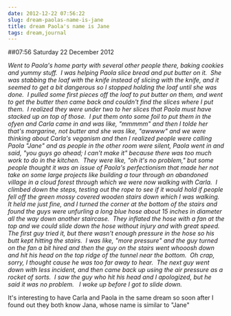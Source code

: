 ```yaml
---
date: 2012-12-22 07:56:22
slug: dream-paolas-name-is-jane
title: dream Paola's name is Jane
tags: dream,journal
---
```


##07:56 Saturday 22 December 2012

_Went to Paola's home party with several other people there, baking cookies and yummy stuff.  I was helping Paola slice bread and put butter on it.  She was stabbing the loaf with the knife instead of slicing with the knife, and it seemed to get a bit dangerous so I stopped holding the loaf until she was done.  I pulled some first pieces off the loaf to put butter on them, and went to get the butter then came back and couldn't find the slices where I put them.  I realized they were under two to her slices that Paola must have stacked up on top of those.  I put them onto some foil to put them in the ofyen and Carla came in and was like, "mmmmm" and then I tolde her that's margarine, not butter and she was like, "awwww" and we were thinking about Carla's veganism and then I realized people were calling Paola "Jane" and as people in the other room were silent, Paola went in and said, "you guys go ahead; I can't make it" because there was too much work to do in the kitchen.  They were like, "oh it's no problem," but some people thought it was an issue of Paola's perfectionism that made her not take on some large projects like building a tour through an abandoned village in a cloud forest through which we were now walking with Carla.  I climbed down the steps, testing out the rope to see if it would hold if people fell off the green mossy covered wooden stairs down which I was walking.  It held me just fine, and I turned the corner at the bottom of the stairs and found the guys were unfurling a long blue hose about 15 inches in diameter all the way down another staircase.  They inflated the hose with a fan at the top and we could slide down the hose without injury and with great speed.   The first guy tried it, but there wasn't enough pressure in the hose so his butt kept hitting the stairs.  I was like, "more pressure" and the guy turned on the fan a bit hired and then the guy on the stairs went whooosh down and hit his head on the top ridge of the tunnel near the bottom.  Oh crap, sorry, I thought cause he was too far away to hear.  The next guy went down with less incident, and then came back up using the air pressure as a rocket of sorts.  I saw the guy who hit his head and I apologized, but he said it was no problem.   I woke up before I got to slide down._

It's interesting to have Carla and Paola in the same dream so soon after I found out they both know Jana, whose name is similar to "Jane"
